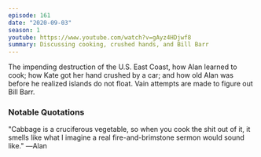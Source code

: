 ```yaml
---
episode: 161
date: "2020-09-03"
season: 1
youtube: https://www.youtube.com/watch?v=gAyz4HDjwf8
summary: Discussing cooking, crushed hands, and Bill Barr
---
```

The impending destruction of the U.S. East Coast, how Alan learned to cook; how Kate got her hand crushed by a car; and how old Alan was before he realized islands do not float. Vain attempts are made to figure out Bill Barr.

### Notable Quotations

"Cabbage is a cruciferous vegetable, so when you cook the shit out of it, it smells like what I imagine a real fire-and-brimstone sermon would sound like." ―Alan
